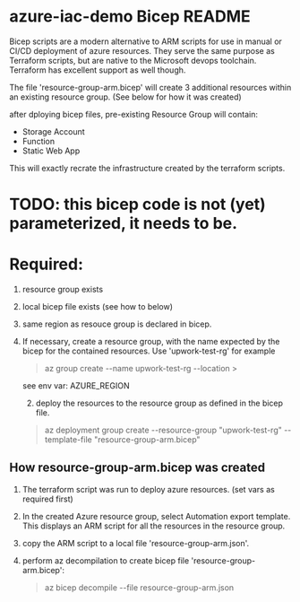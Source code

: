 
# azure-iac-demo  Bicep  README

Bicep scripts are a modern alternative to ARM scripts for use in manual or CI/CD deployment of azure resources.
They serve the same purpose as Terraform scripts, but are native to the Microsoft devops toolchain. Terraform has excellent support as well though.

The file 'resource-group-arm.bicep' will create 3 additional resources within an existing resource group. (See below for how it was created)

after dploying bicep files, pre-existing Resource Group will contain:

- Storage Account
- Function
- Static Web App

This will exactly recrate the infrastructure created by the terraform scripts.

# TODO:  this bicep code is not (yet) parameterized, it needs to be.


# Required:

1) resource group exists
2) local bicep file exists (see how to below)
3) same region as resouce group is declared in bicep.



1) If necessary, create a resource group, with the name expected by the bicep for the contained resources. Use 'upwork-test-rg' for example

    > az group create --name upwork-test-rg --location <REGION>>

    see env var: AZURE_REGION

    2) deploy the resources to the resource group as defined in the bicep file.

    >  az deployment group create --resource-group "upwork-test-rg" --template-file "resource-group-arm.bicep" 



## How resource-group-arm.bicep was created

1) The terraform script was run to deploy azure resources. (set vars as required first)
2) In the created Azure resource group, select Automation export template. This displays an ARM script for all the resources in the resource group.
3) copy the ARM script to a local file 'resource-group-arm.json'.
4) perform az decompilation to create bicep file 'resource-group-arm.bicep': 
    
    > az bicep decompile --file resource-group-arm.json



